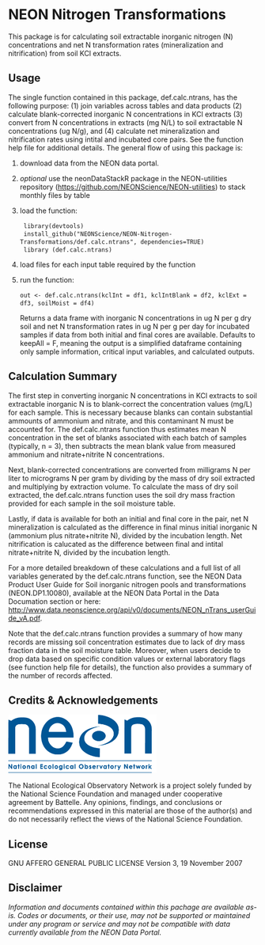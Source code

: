 NEON Nitrogen Transformations
================

<!-- README.md is generated from README.Rmd. Please edit that file -->
<!-- ****** Description ****** -->
This package is for calculating soil extractable inorganic nitrogen (N) concentrations and net N transformation rates (mineralization and nitrification) from soil KCl extracts.

<!-- ****** Usage ****** -->
Usage
-----

The single function contained in this package, def.calc.ntrans, has the following purpose: (1) join variables across tables and data products (2) calculate blank-corrected inorganic N concentrations in KCl extracts (3) convert from N concentrations in extracts (mg N/L) to soil extractable N concentrations (ug N/g), and (4) calculate net mineralization and nitrification rates using intital and incubated core pairs. See the function help file for additional details. The general flow of using this package is:

1.  download data from the NEON data portal.
2.  *optional* use the neonDataStackR package in the NEON-utilities repository (<https://github.com/NEONScience/NEON-utilities>) to stack monthly files by table
3.  load the function:

         library(devtools)  
         install_github("NEONScience/NEON-Nitrogen-Transformations/def.calc.ntrans", dependencies=TRUE)  
         library (def.calc.ntrans)  

4.  load files for each input table required by the function
5.  run the function:

        out <- def.calc.ntrans(kclInt = df1, kclIntBlank = df2, kclExt = df3, soilMoist = df4) 

    Returns a data frame with inorganic N concentrations in ug N per g dry soil and net N transformation rates in ug N per g per day for incubated samples if data from both initial and final cores are available. Defaults to keepAll = F, meaning the output is a simplified dataframe containing only sample information, critical input variables, and calculated outputs.

<!-- ****** Calculation Summary ****** -->
Calculation Summary
-------------------

The first step in converting inorganic N concentrations in KCl extracts to soil extractable inorganic N is to blank-correct the concentration values (mg/L) for each sample. This is necessary because blanks can contain substantial ammounts of ammonium and nitrate, and this contaminant N must be accounted for. The def.calc.ntrans function thus estimates mean N concentration in the set of blanks associated with each batch of samples (typically, n = 3), then subtracts the mean blank value from measured ammonium and nitrate+nitrite N concentrations.

Next, blank-corrected concentrations are converted from milligrams N per liter to micrograms N per gram by dividing by the mass of dry soil extracted and multiplying by extraction volume. To calculate the mass of dry soil extracted, the def.calc.ntrans function uses the soil dry mass fraction provided for each sample in the soil moisture table.

Lastly, if data is available for both an initial and final core in the pair, net N mineralization is calculated as the difference in final minus initial inorganic N (ammonium plus nitrate+nitrite N), divided by the incubation length. Net nitrification is calucated as the difference between final and intital nitrate+nitrite N, divided by the incubation length.

For a more detailed breakdown of these calculations and a full list of all variables generated by the def.calc.ntrans function, see the NEON Data Product User Guide for Soil inorganic nitrogen pools and transformations (NEON.DP1.10080), available at the NEON Data Portal in the Data Documation section or here: <http://www.data.neonscience.org/api/v0/documents/NEON_nTrans_userGuide_vA.pdf>.

Note that the def.calc.ntrans function provides a summary of how many records are missing soil concentration estimates due to lack of dry mass fraction data in the soil moisture table. Moreover, when users decide to drop data based on specific condition values or external laboratory flags (see function help file for details), the function also provides a summary of the number of records affected.

<!-- ****** Acknowledgements ****** -->
Credits & Acknowledgements
--------------------------

<!-- HTML tags to produce image, resize, add hyperlink. -->
<!-- ONLY WORKS WITH HTML or GITHUB documents -->
<a href="http://www.neonscience.org/"> <img src="logo.png" width="300px" /> </a>

<!-- Acknowledgements text -->
The National Ecological Observatory Network is a project solely funded by the National Science Foundation and managed under cooperative agreement by Battelle. Any opinions, findings, and conclusions or recommendations expressed in this material are those of the author(s) and do not necessarily reflect the views of the National Science Foundation.

<!-- ****** License ****** -->
License
-------

GNU AFFERO GENERAL PUBLIC LICENSE Version 3, 19 November 2007

<!-- ****** Disclaimer ****** -->
Disclaimer
----------

*Information and documents contained within this pachage are available as-is. Codes or documents, or their use, may not be supported or maintained under any program or service and may not be compatible with data currently available from the NEON Data Portal.*
